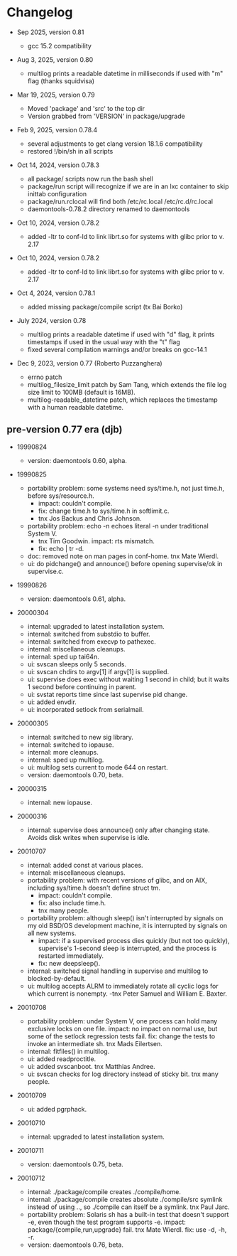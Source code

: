 # Changelog

- Sep 2025, version 0.81
  - gcc 15.2 compatibility

- Aug 3, 2025, version 0.80
  - multilog prints a readable datetime in milliseconds if used with "m" flag (thanks squidvisa)

- Mar 19, 2025, version 0.79
  - Moved 'package' and 'src' to the top dir
  - Version grabbed from 'VERSION' in package/upgrade

- Feb 9, 2025,  version 0.78.4
  - several adjustments to get clang version 18.1.6 compatibility
  - restored !/bin/sh in all scripts

- Oct 14, 2024, version 0.78.3
  - all package/ scripts now run the bash shell
  - package/run script will recognize if we are in an lxc container to skip inittab configuration
  - package/run.rclocal will find both /etc/rc.local /etc/rc.d/rc.local
  - daemontools-0.78.2 directory renamed to daemontools

- Oct 10, 2024, version 0.78.2
  - added -ltr to conf-ld to link librt.so for systems with glibc prior to v. 2.17

- Oct 10, 2024, version 0.78.2
  - added -ltr to conf-ld to link librt.so for systems with glibc prior to v. 2.17

- Oct 4, 2024,  version 0.78.1
  - added missing package/compile script (tx Bai Borko)

- July 2024, version 0.78
  - multilog prints a readable datetime if used with "d" flag, it prints timestamps if used in the usual way with the "t" flag
  - fixed several compilation warnings and/or breaks on gcc-14.1

- Dec 9, 2023,  version 0.77 (Roberto Puzzanghera)
  - errno patch
  - multilog_filesize_limit patch by Sam Tang, which extends the file log size limit to 100MB (default is 16MB).
  - multilog-readable_datetime patch, which replaces the timestamp with a human readable datetime.


## pre-version 0.77 era (djb)

- 19990824
  - version: daemontools 0.60, alpha.

- 19990825
  - portability problem: some systems need sys/time.h, not just time.h, before sys/resource.h.
    - impact: couldn't compile.
    - fix: change time.h to sys/time.h in softlimit.c.
    - tnx Jos Backus and Chris Johnson.
  - portability problem: echo -n echoes literal -n under traditional System V.
    - tnx Tim Goodwin. impact: rts mismatch.
    - fix: echo | tr -d.
  - doc: removed note on man pages in conf-home. tnx Mate Wierdl.
  - ui: do pidchange() and announce() before opening supervise/ok in supervise.c.

- 19990826
  - version: daemontools 0.61, alpha.

- 20000304
  - internal: upgraded to latest installation system.
  - internal: switched from substdio to buffer.
  - internal: switched from execvp to pathexec.
  - internal: miscellaneous cleanups.
  - internal: sped up tai64n.
  - ui: svscan sleeps only 5 seconds.
  - ui: svscan chdirs to argv[1] if argv[1] is supplied.
  - ui: supervise does exec without waiting 1 second in child; but it waits 1 second before continuing in parent.
  - ui: svstat reports time since last supervise pid change.
  - ui: added envdir.
  - ui: incorporated setlock from serialmail.

- 20000305
  - internal: switched to new sig library.
  - internal: switched to iopause.
  - internal: more cleanups.
  - internal: sped up multilog.
  - ui: multilog sets current to mode 644 on restart.
  - version: daemontools 0.70, beta.

- 20000315
  - internal: new iopause.

- 20000316
  - internal: supervise does announce() only after changing state. Avoids disk writes when supervise is idle.

- 20010707
  - internal: added const at various places.
  - internal: miscellaneous cleanups.
  - portability problem: with recent versions of glibc, and on AIX, including sys/time.h doesn't define struct tm.
    - impact: couldn't compile.
    - fix: also include time.h.
    - tnx many people.
  - portability problem: although sleep() isn't interrupted by signals on my old BSD/OS development machine, it is
interrupted by signals on all new systems.
    - impact: if a supervised process dies quickly (but not too quickly), supervise's 1-second sleep is interrupted,
and the process is restarted immediately.
    - fix: new deepsleep().
  - internal: switched signal handling in supervise and multilog to blocked-by-default.
  - ui: multilog accepts ALRM to immediately rotate all cyclic logs for which current is nonempty.
    -tnx Peter Samuel and William E. Baxter.

- 20010708
  - portability problem: under System V, one process can hold many exclusive locks on one file. impact: no impact on normal
use, but some of the setlock regression tests fail. fix: change the tests to invoke an intermediate sh. tnx Mads Eilertsen.
  - internal: fitfiles() in multilog.
  - ui: added readproctitle.
  - ui: added svscanboot. tnx Matthias Andree.
  - ui: svscan checks for log directory instead of sticky bit. tnx many people.

- 20010709
  - ui: added pgrphack.

- 20010710
  - internal: upgraded to latest installation system.

- 20010711
  - version: daemontools 0.75, beta.

- 20010712
  - internal: ./package/compile creates ./compile/home.
  - internal: ./package/compile creates absolute ./compile/src symlink instead of using .., so ./compile can itself be
a symlink. tnx Paul Jarc.
  - portability problem: Solaris sh has a built-in test that doesn't support -e, even though the test program supports -e.
impact: package/{compile,run,upgrade} fail. tnx Mate Wierdl. fix: use -d, -h, -r.
  - version: daemontools 0.76, beta.

